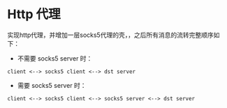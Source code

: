 # Http 代理

实现http代理，并增加一层socks5代理的壳，，之后所有消息的流转完整顺序如下：

* 不需要 socks5 server 时：
```
client <--> socks5 client <--> dst server
```
* 需要 socks5 server 时：
```
client <--> socks5 client <--> socks5 server <--> dst server
```